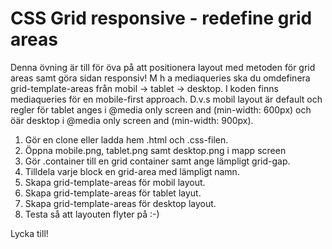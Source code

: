 # CSS Grid responsive - redefine grid areas

Denna övning är till för öva på att positionera layout med metoden för grid areas samt göra sidan responsiv!
M h a mediaqueries ska du omdefinera grid-template-areas från mobil -> tablet -> desktop. I koden finns mediaqueries för en mobile-first approach. D.v.s mobil layout är default och regler för tablet anges i @media only screen and (min-width: 600px) och öär desktop i @media only screen and (min-width: 900px).

1. Gör en clone eller ladda hem .html och .css-filen.
2. Öppna mobile.png, tablet.png samt desktop.png i mapp screen
3. Gör .container till en grid container samt ange lämpligt grid-gap.
4. Tilldela varje block en grid-area med lämpligt namn.
5. Skapa grid-template-areas för mobil layout.
6. Skapa grid-template-areas för tablet layut.
7. Skapa grid-template-areas för desktop layout.
8. Testa så att layouten flyter på :-)

Lycka till!
